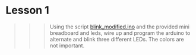 # Lesson 1
>>> Using the script [blink_modified.ino](https://github.com/JawaTradingCo/Arduino/blob/master/Lesson%201/blink_modified.ino) and the provided mini breadboard and leds, wire up and program the arduino to alternate and blink three different LEDs. The colors are not important.
